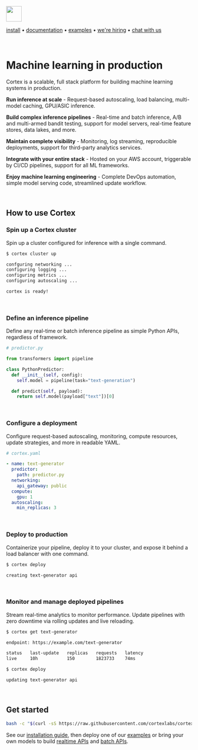 <!-- Delete on release branches -->
<img src='https://s3-us-west-2.amazonaws.com/cortex-public/logo.png' height='42'>

<br>

<!-- Delete on release branches -->
<!-- CORTEX_VERSION_README_MINOR -->

[install](https://docs.cortex.dev/install) • [documentation](https://docs.cortex.dev) • [examples](https://github.com/cortexlabs/cortex/tree/0.20/examples) • [we're hiring](https://angel.co/cortex-labs-inc/jobs) • [chat with us](https://gitter.im/cortexlabs/cortex)

<br>

# Machine learning in production

Cortex is a scalable, full stack platform for building machine learning systems in production.

**Run inference at scale** - Request-based autoscaling, load balancing, multi-model caching, GPU/ASIC inference.

**Build complex inference pipelines** - Real-time and batch inference, A/B and multi-armed bandit testing, support for model servers, real-time feature stores, data lakes, and more.

**Maintain complete visibility** - Monitoring, log streaming, reproducible deployments, support for third-party analytics services.

**Integrate with your entire stack** - Hosted on your AWS account, triggerable by CI/CD pipelines, support for all ML frameworks. 

**Enjoy machine learning engineering** - Complete DevOps automation, simple model serving code, streamlined update workflow.

<br>

## How to use Cortex

### Spin up a Cortex cluster

Spin up a cluster configured for inference with a single command.

```bash
$ cortex cluster up

confguring networking ...
configuring logging ...
configuring metrics ...
configuring autoscaling ...

cortex is ready!
```

<br>


### Define an inference pipeline

Define any real-time or batch inference pipeline as simple Python APIs, regardless of framework.

```python
# predictor.py

from transformers import pipeline

class PythonPredictor:
  def __init__(self, config):
    self.model = pipeline(task="text-generation")

  def predict(self, payload):
    return self.model(payload["text"])[0]
```

<br>

### Configure a deployment

Configure request-based autoscaling, monitoring, compute resources, update strategies, and more in readable YAML.

```yaml
# cortex.yaml

- name: text-generator
  predictor:
    path: predictor.py
  networking:
    api_gateway: public
  compute:
    gpu: 1
  autoscaling:
    min_replicas: 3
```

<br>

### Deploy to production

Containerize your pipeline, deploy it to your cluster, and expose it behind a load balancer with one command.

```bash
$ cortex deploy

creating text-generator api
```

<br>

### Monitor and manage deployed pipelines

Stream real-time analytics to monitor performance. Update pipelines with zero downtime via rolling updates and live reloading.

```bash
$ cortex get text-generator

endpoint: https://example.com/text-generator

status   last-update   replicas   requests   latency
live     10h           150        1823733    74ms

$ cortex deploy

updating text-generator api
```

<br>


## Get started

<!-- CORTEX_VERSION_README_MINOR -->
```bash
bash -c "$(curl -sS https://raw.githubusercontent.com/cortexlabs/cortex/0.20/get-cli.sh)"
```

<!-- CORTEX_VERSION_README_MINOR -->
See our [installation guide](https://docs.cortex.dev/install), then deploy one of our [examples](https://github.com/cortexlabs/cortex/tree/0.20/examples) or bring your own models to build [realtime APIs](https://docs.cortex.dev/deployments/realtime-api) and [batch APIs](https://docs.cortex.dev/deployments/batch-api).

